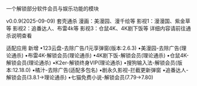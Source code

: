 一个解锁部分软件会员与娱乐功能的模块

v0.0.9(2025-09-09)
套壳通杀
漫画：美漫园、漫千绘等
影视1：漫漫国、紫金草等
影视2：追番达人、布雷4k等
影视3：仓鼠4K、4K剧下饭等
详细内容请前往通杀说明查看

适配应用
新增
•123云盘-去除广告/1元享弹窗(版本:2.6.3)
•美漫园-去除广告(理论通杀)
•布雷4K-解锁会员(理论通杀)
•4K剧下饭-解锁会员(理论通杀)
•仓鼠4K-解锁会员(理论通杀)
•K2er-解锁终身VIP(理论通杀)
•搜狗输入法-解锁会员(版本:12.18.0)
•橘汁-去除广告(适配多包名)
•剧永久影视-拦截更新弹窗
•追番达人-解锁会员(3.8.1→理论通杀)
•七猫免费小说-解锁会员(7.79→7.80)
